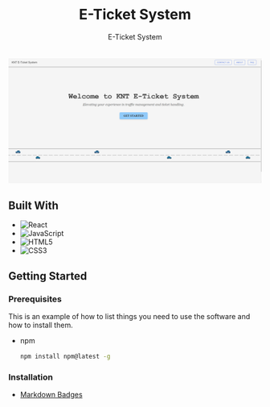 <br>
<div align="center">
  <h1 align="center"> E-Ticket System 
</h1>

  <p align="center">
    E-Ticket System 
    <br>
    <br>
    <br>
    <img src="src/Assets/Homepage.png">
  </p>
</div>

## Built With
- ![React](https://img.shields.io/badge/react-%2320232a.svg?style=for-the-badge&logo=react&logoColor=%2361DAFB)
- ![JavaScript](https://img.shields.io/badge/javascript-%23323330.svg?style=for-the-badge&logo=javascript&logoColor=%23F7DF1E)
- ![HTML5](https://img.shields.io/badge/html5-%23E34F26.svg?style=for-the-badge&logo=html5&logoColor=white)
- ![CSS3](https://img.shields.io/badge/css3-%231572B6.svg?style=for-the-badge&logo=css3&logoColor=white)

## Getting Started



### Prerequisites

This is an example of how to list things you need to use the software and how to install them.
* npm
  ```sh
  npm install npm@latest -g
  ```

### Installation


- [Markdown Badges](https://ileriayo.github.io/markdown-badges/#usage)
